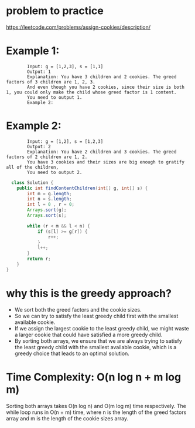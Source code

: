 # problem to practice
https://leetcode.com/problems/assign-cookies/description/

# Example 1:
            Input: g = [1,2,3], s = [1,1]
            Output: 1
            Explanation: You have 3 children and 2 cookies. The greed factors of 3 children are 1, 2, 3. 
            And even though you have 2 cookies, since their size is both 1, you could only make the child whose greed factor is 1 content.
            You need to output 1.
            Example 2:
# Example 2:
            Input: g = [1,2], s = [1,2,3]
            Output: 2
            Explanation: You have 2 children and 3 cookies. The greed factors of 2 children are 1, 2. 
            You have 3 cookies and their sizes are big enough to gratify all of the children, 
            You need to output 2.

```java 
  class Solution {
    public int findContentChildren(int[] g, int[] s) {
        int m = g.length;
        int n = s.length;
        int l = 0 , r = 0;
        Arrays.sort(g);
        Arrays.sort(s);

        while (r < m && l < n) {
            if (s[l] >= g[r]) {
                r++;
            }
            l++;
        }
        return r;
    }
}
```

# why this is the greedy approach?
  - We sort both the greed factors and the cookie sizes.
  - So we can try to satisfy the least greedy child first with the smallest available cookie.
  - If we assign the largest cookie to the least greedy child, we might waste a larger cookie that could have satisfied a more greedy child.
  - By sorting both arrays, we ensure that we are always trying to satisfy the least greedy child with the smallest available cookie, which is a greedy choice that leads to an optimal solution.

# Time Complexity: O(n log n + m log m)
   Sorting both arrays takes O(n log n) and O(m log m) time respectively.
   The while loop runs in O(n + m) time, where n is the length of the greed factors array and m is the length of the cookie sizes array.
